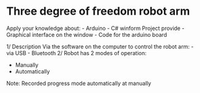 # Three degree of freedom robot arm

Apply your knowledge about:
    - Arduino
    - C# winform
Project provide
    - Graphical interface on the window 
    - Code for the arduino board
  
1/ Description
  Via the software on the computer to control the robot arm: 
    - via USB 
    - Bluetooth
2/ Robot has 2 modes of operation:
  - Manually 
  - Automatically
  
Note: Recorded progress mode automatically at manually
